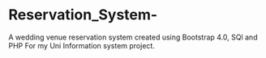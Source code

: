 # Reservation_System-
A wedding venue reservation system created using Bootstrap 4.0, SQl and PHP For my Uni Information system project. 

